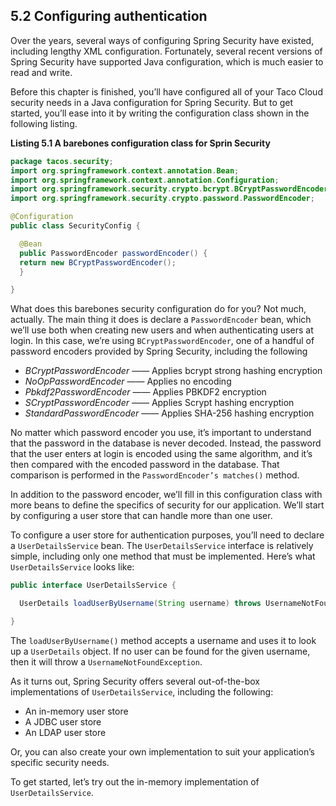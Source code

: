 ## 5.2 Configuring authentication

Over the years, several ways of configuring Spring Security have existed, including lengthy XML configuration. Fortunately, several recent versions of Spring Security have supported Java configuration, which is much easier to read and write.

Before this chapter is finished, you’ll have configured all of your Taco Cloud security needs in a Java configuration for Spring Security. But to get started, you’ll ease into it by writing the configuration class shown in the following listing.

**Listing 5.1 A barebones configuration class for Sprin Security**
```java
package tacos.security;
import org.springframework.context.annotation.Bean;
import org.springframework.context.annotation.Configuration;
import org.springframework.security.crypto.bcrypt.BCryptPasswordEncoder;
import org.springframework.security.crypto.password.PasswordEncoder;

@Configuration
public class SecurityConfig {

  @Bean
  public PasswordEncoder passwordEncoder() {
  return new BCryptPasswordEncoder();
  }

}
```

What does this barebones security configuration do for you? Not much, actually. The main thing it does is declare a `PasswordEncoder` bean, which we’ll use both when creating new users and when authenticating users at login. In this case, we’re using `BCryptPasswordEncoder`, one of a handful of password encoders provided by Spring Security, including the following

* _BCryptPasswordEncoder_ —— Applies bcrypt strong hashing encryption
* _NoOpPasswordEncoder_ —— Applies no encoding
* _Pbkdf2PasswordEncoder_ —— Applies PBKDF2 encryption
* _SCryptPasswordEncoder_ —— Applies Scrypt hashing encryption
* _StandardPasswordEncoder_ —— Applies SHA-256 hashing encryption

No matter which password encoder you use, it’s important to understand that the password in the database is never decoded. Instead, the password that the user enters at login is encoded using the same algorithm, and it’s then compared with the encoded password in the database. That comparison is performed in the `PasswordEncoder’s matches()` method.

In addition to the password encoder, we’ll fill in this configuration class with more beans to define the specifics of security for our application. We’ll start by configuring a user store that can handle more than one user.

To configure a user store for authentication purposes, you’ll need to declare a `UserDetailsService` bean. The `UserDetailsService` interface is relatively simple, including only one method that must be implemented. Here’s what `UserDetailsService` looks like:

```java
public interface UserDetailsService {

  UserDetails loadUserByUsername(String username) throws UsernameNotFoundException;

}

```

The `loadUserByUsername()` method accepts a username and uses it to look up a `UserDetails` object. If no user can be found for the given username, then it will throw a `UsernameNotFoundException`.

As it turns out, Spring Security offers several out-of-the-box implementations of `UserDetailsService`, including the following:

* An in-memory user store
* A JDBC user store
* An LDAP user store

Or, you can also create your own implementation to suit your application’s specific security needs.

To get started, let’s try out the in-memory implementation of `UserDetailsService`.


